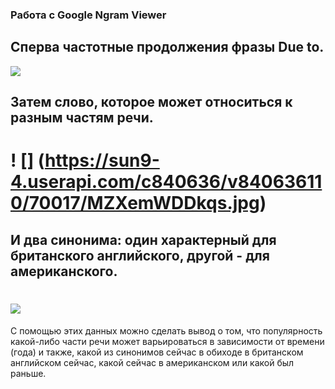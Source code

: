 ### Работа с Google Ngram Viewer
## Сперва частотные продолжения фразы Due to. 
![](https://sun1-4.userapi.com/c840636/v840636110/7000d/R1JN0v33pos.jpg)
## Затем слово, которое может относиться к разным частям речи. 
# ! [] (https://sun9-4.userapi.com/c840636/v840636110/70017/MZXemWDDkqs.jpg)
## И два синонима: один характерный для британского английского, другой - для американского.
# ![](https://sun9-3.userapi.com/c840636/v840636110/70003/iv_lqJiJuzU.jpg)

С помощью этих данных можно сделать вывод о том, что популярность какой-либо части речи может варьироваться в зависимости от времени (года) и также, какой из синонимов сейчас в обиходе в британском английском сейчас, какой сейчас в американском или какой был раньше. 
